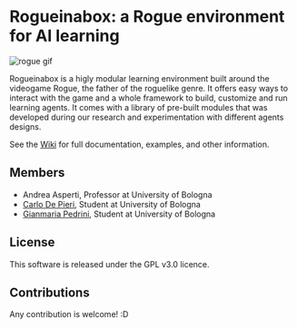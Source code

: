 Rogueinabox: a Rogue environment for AI learning
==========
  
![rogue gif](https://raw.githubusercontent.com/rogueinabox/rogueinabox/master/rogueinabox/assets/img/good_rogue.gif)  

  Rogueinabox is a higly modular learning environment built around the videogame Rogue, the father of the roguelike genre.
  It offers easy ways to interact with the game and a whole framework to build, customize and run learning agents.
  It comes with a library of pre-built modules that was developed during our research and experimentation with different agents designs.
  
  See the [Wiki](https://github.com/rogueinabox/rogueinabox/wiki) for full documentation, examples, and other information.

Members
-------
* Andrea Asperti, Professor at University of Bologna
* [Carlo De Pieri](https://github.com/CarloDePieri), Student at University of Bologna
* [Gianmaria Pedrini](https://github.com/ElGullo), Student at University of Bologna

License
-------

This software is released under the GPL v3.0 licence.

Contributions
-------

Any contribution is welcome! :D
